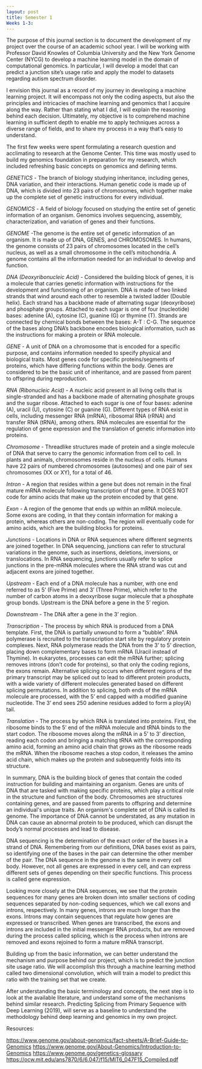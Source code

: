 ```yaml
---
layout: post
title: Semester 1
Weeks 1-3: 
---
```


The purpose of this journal section is to document the development of my project over the course of an academic school year. I will be working with Professor David Knowles of Columbia University and the New York Genome Center (NYCG) to develop a machine learning model in the domain of computational genomics. In particular, I will develop a model that can predict a junction site’s usage ratio and apply the model to datasets regarding autism spectrum disorder. 

I envision this journal as a record of my journey in developing a machine learning project. It will encompass not only the coding aspects, but also the principles and intricacies of machine learning and genomics that I acquire along the way. Rather than stating what I did, I will explain the reasoning behind each decision. Ultimately, my objective is to comprehend machine learning in sufficient depth to enable me to apply techniques across a diverse range of fields, and to share my process in a way that’s easy to understand. 

The first few weeks were spent formulating a research question and acclimating to research at the Genome Center. This time was mostly used to build my genomics foundation in preparation for my research, which included refreshing basic concepts on genomics and defining terms. 

*GENETICS* -  The branch of biology studying inheritance, including genes, DNA variation, and their interactions. Human genetic code is made up of DNA, which is divided into 23 pairs of chromosomes, which together make up the complete set of genetic instructions for every individual.

*GENOMICS* - A field of biology focused on studying the entire set of genetic information of an organism. Genomics involves sequencing, assembly, characterization, and variation of genes and their functions.

*GENOME* -The genome is the entire set of genetic information of an organism. It is made up of DNA, GENES, and CHROMOSOMES. In humans, the genome consists of 23 pairs of chromosomes located in the cell’s nucleus, as well as a small chromosome in the cell’s mitochondria. A genome contains all the information needed for an individual to develop and function.

*DNA (Deoxyribonucleic Acid)* - Considered the building block of genes, it is a molecule that carries genetic information with instructions for the development and functioning of an organism. DNA is made of two linked strands that wind around each other to resemble a twisted ladder (Double helix). Each strand has a backbone made of alternating sugar (deoxyribose) and phosphate groups. Attached to each sugar is one of four (nucleotide) bases: adenine (A), cytosine (C), guanine (G) or thymine (T). Strands are connected by chemical bonds between the bases: A-T : C-G. The sequence of the bases along DNA’s backbone encodes biological information, such as the instructions for making a protein or RNA molecule. 

*GENE* - A unit of DNA on a chromosome that is encoded for a specific purpose, and contains information needed to specify physical and biological traits. Most genes code for specific proteins/segments of proteins, which have differing functions within the body. Genes are considered to be the basic unit of inheritance, and are passed from parent to offspring during reproduction.

*RNA (Ribonucleic Acid)* - A nucleic acid present in all living cells that is single-stranded and has a backbone made of alternating phosphate groups and the sugar ribose. Attached to each sugar is one of four bases: adenine (A), uracil (U), cytosine (C) or guanine (G). Different types of RNA exist in cells, including messenger RNA (mRNA), ribosomal RNA (rRNA) and transfer RNA (tRNA), among others. RNA molecules are essential for the regulation of gene expression and the translation of genetic information into proteins. 

*Chromosome* - Threadlike structures made of protein and a single molecule of DNA that serve to carry the genomic information from cell to cell. In plants and animals, chromosomes reside in the nucleus of cells. Humans have 22 pairs of numbered chromosomes (autosomes) and one pair of sex chromosomes (XX or XY), for a total of 46. 

*Intron* - A region that resides within a gene but does not remain in the final mature mRNA molecule following transcription of that gene. It DOES NOT code for amino acids that make up the protein encoded by that gene. 

*Exon* - A region of the genome that ends up within an mRNA molecule. Some exons are coding, in that they contain information for making a protein, whereas others are non-coding. The region will eventually code for amino acids, which are the building blocks for proteins.

*Junctions* - Locations in DNA or RNA sequences where different segments are joined together. In DNA sequencing, junctions can refer to structural variations in the genome, such as insertions, deletions, inversions, or translocations. In RNA sequencing, junctions usually refer to splice junctions in the pre-mRNA molecules where the RNA strand was cut and adjacent exons are joined together. 

*Upstream* - Each end of a DNA molecule has a number, with one end referred to as 5’ (Five Prime) and 3’ (Three Prime), which refer to the number of carbon atoms in a deoxyribose sugar molecule that a phosphate group bonds. Upstream is the DNA before a gene in the 5’ region. 

*Downstream* - The DNA after a gene in the 3’ region. 

*Transcription* - The process by which RNA is produced from a DNA template. First, the DNA is partially unwound to form a “bubble”. RNA polymerase is recruited to the transcription start site by regulatory protein complexes. Next, RNA polymerase reads the DNA from the 3’ to 5’ direction, placing down complementary bases to form mRNA (Uracil instead of Thymine). In eukaryotes, processes can edit the mRNA further; splicing removes introns (don’t code for proteins), so that only the coding regions, the exons remain. Alternative splicing occurs when different regions of the primary transcript may be spliced out to lead to different protein products, with a wide variety of different molecules generated based on different splicing permutations. 
In addition to splicing, both ends of the mRNA molecule are processed, with the 5’ end capped with a modified guanine nucleotide. The 3’ end sees 250 adenine residues added to form a ploy(A) tail. 

*Translation* - The process by which RNA is translated into proteins. First, the ribosome binds to the 5’ end of the mRNA molecule and tRNA binds to the start codon. The ribosome moves along the mRNA in a 5’ to 3’ direction, reading each codon and bringing a matching tRNA with the corresponding amino acid, forming an amino acid chain that grows as the ribosome reads the mRNA. When the ribosome reaches a stop codon, it releases the amino acid chain, which makes up the protein and subsequently folds into its structure. 

In summary, DNA is the building block of genes that contain the coded instruction for building and maintaining an organism. Genes are units of DNA that are tasked with making specific proteins, which play a critical role in the structure and function of the body. Chromosomes are structures containing genes, and  are passed from parents to offspring and determine an individual's unique traits. An organism's complete set of DNA is called its genome. The importance of DNA cannot be understated, as any mutation in DNA can cause an abnormal protein to be produced, which can disrupt the body’s normal processes and lead to disease. 

DNA sequencing is the determination of the exact order of the bases in a strand of DNA. Remembering from our definitions, DNA bases exist as pairs, so identifying one of the bases in the pair can determine the other member of the pair. The DNA sequence in the genome is the same in every cell body. However, not all genes are expressed in every cell, and can express different sets of genes depending on their specific functions. This process is called gene expression. 

Looking more closely at the DNA sequences, we see that the protein sequences for many genes are broken down into smaller sections of coding sequences separated by non-coding sequences, which we call exons and introns, respectively.  In many genes, introns are much longer than the exons. Introns may contain sequences that regulate how genes are expressed or transcribed. When genes are transcribed, the exons and introns are included in the initial messenger RNA products, but are removed during the process called splicing, which is the process when introns are removed and exons rejoined to form a mature mRNA transcript. 

Building up from the basic information, we can better understand the mechanism and purpose behind our project, which is to predict the junction site usage ratio. We will accomplish this through a machine learning method called two dimensional convolution, which will train a model to predict this ratio with the training set that we create. 

After understanding the basic terminology and concepts, the next step is to look at the available literature, and understand some of the mechanisms behind similar research. Predicting Splicing from Primary Sequence with Deep Learning (2019), will serve as a baseline to understand the methodology behind deep learning and genomics in my own project. 

Resources: 

https://www.genome.gov/about-genomics/fact-sheets/A-Brief-Guide-to-Genomics
https://www.genome.gov/About-Genomics/Introduction-to-Genomics
https://www.genome.gov/genetics-glossary
https://ocw.mit.edu/ans7870/6/6.047/f15/MIT6_047F15_Compiled.pdf



